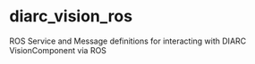 # diarc_vision_ros
ROS Service and Message definitions for interacting with DIARC VisionComponent via ROS
